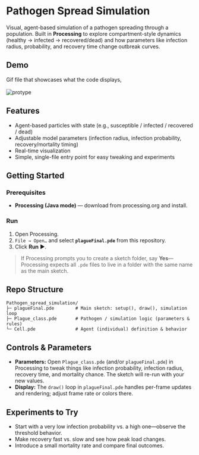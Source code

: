 # Pathogen Spread Simulation

Visual, agent-based simulation of a pathogen spreading through a population. Built in **Processing** to explore compartment-style dynamics (healthy → infected → recovered/dead) and how parameters like infection radius, probability, and recovery time change outbreak curves. 

## Demo

Gif file that showcases what the code displays,<br/><br/>
![protype](https://user-images.githubusercontent.com/49369105/141847364-9106f681-0029-4aa9-b362-2e09a964a40a.gif)

## Features

- Agent-based particles with state (e.g., susceptible / infected / recovered / dead)
- Adjustable model parameters (infection radius, infection probability, recovery/mortality timing)
- Real-time visualization
- Simple, single-file entry point for easy tweaking and experiments

## Getting Started

### Prerequisites
- **Processing (Java mode)** — download from processing.org and install.

### Run
1. Open Processing.
2. `File → Open…` and select **`plagueFinal.pde`** from this repository.
3. Click **Run** ▶️.

> If Processing prompts you to create a sketch folder, say **Yes**—Processing expects all `.pde` files to live in a folder with the same name as the main sketch.

## Repo Structure

```
Pathogen_spread_simulation/
├─ plagueFinal.pde        # Main sketch: setup(), draw(), simulation loop
├─ Plague_class.pde       # Pathogen / simulation logic (parameters & rules)
└─ Cell.pde               # Agent (individual) definition & behavior
```


## Controls & Parameters

- **Parameters:** Open `Plague_class.pde` (and/or `plagueFinal.pde`) in Processing to tweak things like infection probability, infection radius, recovery time, and mortality chance. The sketch will re-run with your new values. 
- **Display:** The `draw()` loop in `plagueFinal.pde` handles per-frame updates and rendering; adjust frame rate or colors there.

## Experiments to Try

- Start with a very low infection probability vs. a high one—observe the threshold behavior.
- Make recovery fast vs. slow and see how peak load changes.
- Introduce a small mortality rate and compare final outcomes.
